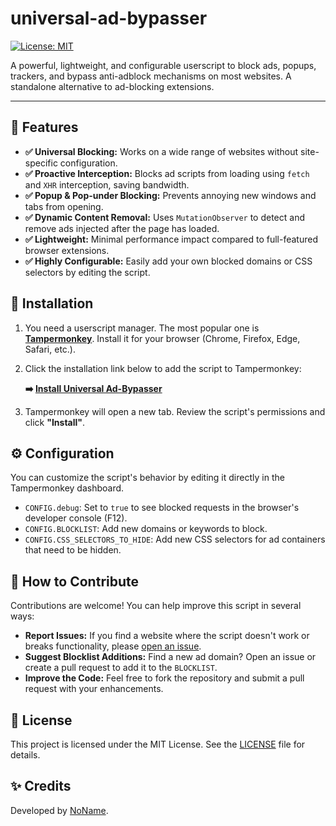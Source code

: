 # universal-ad-bypasser

[![License: MIT](https://img.shields.io/badge/License-MIT-yellow.svg)](https://opensource.org/licenses/MIT)

A powerful, lightweight, and configurable userscript to block ads, popups, trackers, and bypass anti-adblock mechanisms on most websites. A standalone alternative to ad-blocking extensions.

---

## 🚀 Features

-   **✅ Universal Blocking:** Works on a wide range of websites without site-specific configuration.
-   **✅ Proactive Interception:** Blocks ad scripts from loading using `fetch` and `XHR` interception, saving bandwidth.
-   **✅ Popup & Pop-under Blocking:** Prevents annoying new windows and tabs from opening.
-   **✅ Dynamic Content Removal:** Uses `MutationObserver` to detect and remove ads injected after the page has loaded.
-   **✅ Lightweight:** Minimal performance impact compared to full-featured browser extensions.
-   **✅ Highly Configurable:** Easily add your own blocked domains or CSS selectors by editing the script.

## 🔧 Installation

1.  You need a userscript manager. The most popular one is **[Tampermonkey](https://www.tampermonkey.net/)**. Install it for your browser (Chrome, Firefox, Edge, Safari, etc.).
2.  Click the installation link below to add the script to Tampermonkey:

    **➡️ [Install Universal Ad-Bypasser](https://github.com/0101010KingofCode0101010/universal-ad-bypasser/raw/main/universal-ad-bypasser.user.js)**

3.  Tampermonkey will open a new tab. Review the script's permissions and click **"Install"**.

## ⚙️ Configuration

You can customize the script's behavior by editing it directly in the Tampermonkey dashboard.

-   `CONFIG.debug`: Set to `true` to see blocked requests in the browser's developer console (F12).
-   `CONFIG.BLOCKLIST`: Add new domains or keywords to block.
-   `CONFIG.CSS_SELECTORS_TO_HIDE`: Add new CSS selectors for ad containers that need to be hidden.

## 🤝 How to Contribute

Contributions are welcome! You can help improve this script in several ways:

-   **Report Issues:** If you find a website where the script doesn't work or breaks functionality, please [open an issue](https://github.com/0101010KingofCode0101010/universal-ad-bypasser/issues).
-   **Suggest Blocklist Additions:** Find a new ad domain? Open an issue or create a pull request to add it to the `BLOCKLIST`.
-   **Improve the Code:** Feel free to fork the repository and submit a pull request with your enhancements.

## 📄 License

This project is licensed under the MIT License. See the [LICENSE](LICENSE) file for details.

## ✨ Credits

Developed by [NoName](https://github.com/0101010KingofCode0101010).

